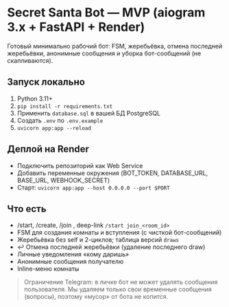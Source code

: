
# Secret Santa Bot — MVP (aiogram 3.x + FastAPI + Render)

Готовый минимально рабочий бот: FSM, жеребьёвка, отмена последней жеребьёвки, анонимные сообщения и уборка бот-сообщений (не скапливаются).

## Запуск локально
1) Python 3.11+
2) `pip install -r requirements.txt`
3) Применить `database.sql` в вашей БД PostgreSQL
4) Создать `.env` по `.env.example`
5) `uvicorn app:app --reload`

## Деплой на Render
- Подключить репозиторий как Web Service
- Добавить переменные окружения (BOT_TOKEN, DATABASE_URL, BASE_URL, WEBHOOK_SECRET)
- Старт: `uvicorn app:app --host 0.0.0.0 --port $PORT`

## Что есть
- /start, /create, /join <id>, deep-link `/start join_<room_id>`
- FSM для создания комнаты и вступления (с чисткой бот-сообщений)
- Жеребьёвка без self и 2-циклов; таблица версий `draws`
- ↩️ Отмена последней жеребьёвки (удаление последнего draw)
- Личные уведомления «кому даришь»
- Анонимные сообщения получателю
- Inline-меню комнаты

> Ограничение Telegram: в личке бот не может удалять сообщения пользователя. Мы удаляем только свои временные сообщения (вопросы), поэтому «мусор» от бота не копится.
